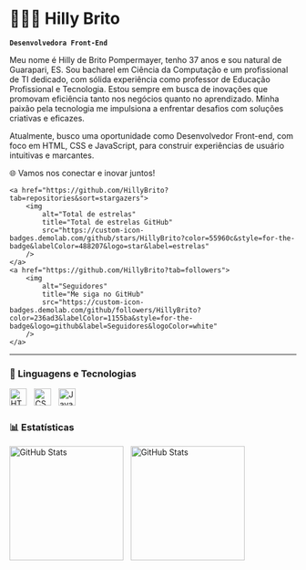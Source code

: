 # 👨🏻‍💻 Hilly Brito

**`Desenvolvedora Front-End`**

Meu nome é Hilly de Brito Pompermayer, tenho 37 anos e sou natural de Guarapari, ES. Sou bacharel em Ciência da Computação e um profissional de TI dedicado, com sólida experiência como professor de Educação Profissional e Tecnologia. Estou sempre em busca de inovações que promovam eficiência tanto nos negócios quanto no aprendizado. Minha paixão pela tecnologia me impulsiona a enfrentar desafios com soluções criativas e eficazes.

Atualmente, busco uma oportunidade como Desenvolvedor Front-end, com foco em HTML, CSS e JavaScript, para construir experiências de usuário intuitivas e marcantes.

🌐 Vamos nos conectar e inovar juntos!


    <a href="https://github.com/HillyBrito?tab=repositories&sort=stargazers">
        <img 
            alt="Total de estrelas" 
            title="Total de estrelas GitHub" 
            src="https://custom-icon-badges.demolab.com/github/stars/HillyBrito?color=55960c&style=for-the-badge&labelColor=488207&logo=star&label=estrelas"
        />
    </a>
    <a href="https://github.com/HillyBrito?tab=followers">
        <img 
            alt="Seguidores" 
            title="Me siga no GitHub" 
            src="https://custom-icon-badges.demolab.com/github/followers/HillyBrito?color=236ad3&labelColor=1155ba&style=for-the-badge&logo=github&label=Seguidores&logoColor=white"
        />
    </a>
</p>

---

### 🤖 Linguagens e Tecnologias

<img 
    align="left" 
    alt="HTML"
    title="HTML" 
    width="30px" 
    style="padding-right: 10px;" 
    src="https://cdn.jsdelivr.net/gh/devicons/devicon@latest/icons/html5/html5-original.svg" 
/>
<img 
    align="left" 
    alt="CSS" 
    title="CSS"
    width="30px" 
    style="padding-right: 10px;" 
    src="https://cdn.jsdelivr.net/gh/devicons/devicon@latest/icons/css3/css3-original.svg" 
/>
<img 
    align="left" 
    alt="JavaScript" 
    title="JavaScript"
    width="30px" 
    style="padding-right: 10px;" 
    src="https://cdn.jsdelivr.net/gh/devicons/devicon@latest/icons/javascript/javascript-original.svg" 
/>

<br/>
<br/>

### 📊 Estatísticas

<p>
  <img 
    align="left" 
    alt="GitHub Stats" 
    height="200" 
    style="padding-right: 10px;" 
    src="https://github-readme-stats.vercel.app/api?username=HillyBrito&show_icons=true&theme=tokyonight&include_all_commits=true&locale=pt-br" 
  />

<img 
      align="left" 
      alt="GitHub Stats" 
      height="200" 
      src="https://github-readme-stats.vercel.app/api/top-langs/?username=HillyBrito&theme=tokyonight&layout=compact&custom_title=Tecnologias&langs_count=9" 
  />

</p>

